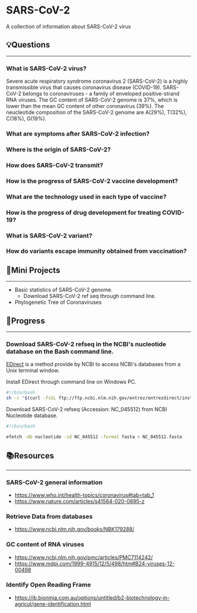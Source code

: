 # SARS-CoV-2
A collection of information about SARS-CoV-2 virus

##  &#128161;Questions
--- 
###  What is SARS-CoV-2 virus?
Severe acute respiratory syndrome coronavirus 2 (SARS-CoV-2) is a highly transmissible virus that causes coronavirus disease (COVID-19). SARS-CoV-2 belongs to coronaviruses - a family of enveloped positive-strand RNA viruses. The GC content of SARS-CoV-2 genome is 37%, which is lower than the mean GC content of other coronavirus (39%). The neucleotide composition of the SARS-CoV-2 genome are A(29%), T(32%), C(18%), G(19%).


###  What are symptoms after SARS-CoV-2 infection?


###  Where is the origin of SARS-CoV-2?


###  How does SARS-CoV-2 transmit?

###  How is the progress of SARS-CoV-2 vaccine development?

###  What are the technology used in each type of vaccine?

###  How is the progress of drug development for treating COVID-19?

###  What is SARS-CoV-2 variant?

###  How do variants escape immunity obtained from vaccination?

## &#128214;Mini Projects
--- 
-   Basic statistics of SARS-CoV-2 genome.
    -   Download SARS-CoV-2 ref seq through command line.
-   Phylogenetic Tree of Coronaviruses

## &#128757;Progress
--- 
### Download SARS-CoV-2 refseq in the NCBI's nucleotide database on the Bash command line.
[EDirect](https://www.ncbi.nlm.nih.gov/books/NBK179288/) is a method provide by NCBI to access NCBI's databases from a Unix terminal window.  

Install EDirect through command line on Windows PC.  
```bash
#!/bin/bash
sh -c "$(curl -fsSL ftp://ftp.ncbi.nlm.nih.gov/entrez/entrezdirect/install-edirect.sh)"
```
Download SARS-CoV-2 refseq (Accession: NC_045512) from NCBI Nucleotide database.  
```bash
#!/bin/bash

efetch -db nucleotide -id NC_045512 -format fasta > NC_045512.fasta
```

## &#128218;Resources
--- 
### SARS-CoV-2 general information
-   https://www.who.int/health-topics/coronavirus#tab=tab_1 
-   https://www.nature.com/articles/s41564-020-0695-z 

### Retrieve Data from databases
-   https://www.ncbi.nlm.nih.gov/books/NBK179288/

### GC content of RNA viruses
-   https://www.ncbi.nlm.nih.gov/pmc/articles/PMC7114242/
-   https://www.mdpi.com/1999-4915/12/5/498/htm#B24-viruses-12-00498

### Identify Open Reading Frame
-   https://ib.bioninja.com.au/options/untitled/b2-biotechnology-in-agricul/gene-identification.html




